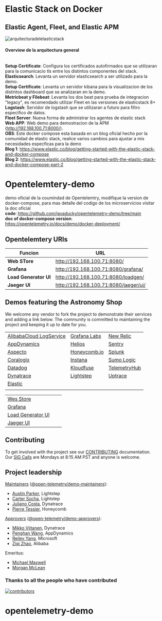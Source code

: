 # Elastic Stack on Docker
## Elastic Agent, Fleet, and Elastic APM


![arquitecturadelelasticstack](https://github.com/notfrannco/opentelemetry-demo/assets/19764680/eec88277-96dc-4727-9cb3-8ec975f85e9e)
#### Overview de la arquitectura general
<br />**Setup Certificate**: Configura los certificados autofirmados que se utilizaran para la comunicacio tls entre los distintos componentes del stack.
<br />**Elasticsearch**: Levanta un servidor elasticsearch a ser utilizado para la demo.
<br />**Setup Certificate**: Levanta un servidor kibana para la visualizacion de los distintos dashboard que se analizaran en la demo.
<br />**Metricbeat y Filebeat**: Levanta los dos beat para prueba de integracion "legacy", es recomendado utilizar Fleet en las versiones de elasticstack 8+
<br />**Logstash**: Servidor de logstash que se utilizaran a futuro para filtro especifico de datos.
<br />**Fleet Server**: Nueva forma de administrar los agentes de elastic stack
<br />**Web APP**: Web demo para demostracion de la APM (http://192.168.100.71:8000/).
<br />**OBS**: Este docker compose esta basada en un blog oficial hecho por la comunidad de elastic stack, realice varios cambios para ajustar a mis necesidades especficas para la demo
<br />**Blog 1**: https://www.elastic.co/blog/getting-started-with-the-elastic-stack-and-docker-compose
<br />**Blog 2**: https://www.elastic.co/blog/getting-started-with-the-elastic-stack-and-docker-compose-part-2
 
# Opentelemtery-demo 
demo oficial de la coumindad de Opentelemtry, modifique la version de docker-compose, para mas detalle del codigo de los microservicios visitar la doc oficial
<br />**code**: https://github.com/javaducky/opentelemetry-demo/tree/main 
<br /> **doc of docker-compose version**: https://opentelemetry.io/docs/demo/docker-deployment/

## Opentelemtery URls
| Funcion | URL |
| ------ | ------ |
|   **Web STore**     |   http://192.168.100.71:8080/      |
|     **Grafana**   |  http://192.168.100.71:8080/grafana/       |
|  **Load Generator UI** |     http://192.168.100.71:8080/loadgen/        |
|   **Jaeger UI**     |   http://192.168.100.71:8080/jaeger/ui/      |


## Demos featuring the Astronomy Shop

We welcome any vendor to fork the project to demonstrate their services and
adding a link below. The community is committed to maintaining the project and
keeping it up to date for you.

|                                                                                                                   |                                                                   |                                                                                              |
| ----------------------------------------------------------------------------------------------------------------- | ----------------------------------------------------------------- | -------------------------------------------------------------------------------------------- |
| [AlibabaCloud LogService](https://github.com/aliyun-sls/opentelemetry-demo)                                       | [Grafana Labs](https://github.com/grafana/opentelemetry-demo)     | [New Relic](https://github.com/newrelic/opentelemetry-demo)                                  |
| [AppDynamics](https://www.appdynamics.com/blog/cloud/how-to-observe-opentelemetry-demo-app-in-appdynamics-cloud/) | [Helios](https://otelsandbox.gethelios.dev)                       | [Sentry](https://github.com/getsentry/opentelemetry-demo)                                    |
| [Aspecto](https://github.com/aspecto-io/opentelemetry-demo)                                                       | [Honeycomb.io](https://github.com/honeycombio/opentelemetry-demo) | [Splunk](https://github.com/signalfx/opentelemetry-demo)                                     |
| [Coralogix](https://coralogix.com/blog/configure-otel-demo-send-telemetry-data-coralogix)                         | [Instana](https://github.com/instana/opentelemetry-demo)          | [Sumo Logic](https://www.sumologic.com/blog/common-opentelemetry-demo-application/)          |
| [Datadog](https://github.com/DataDog/opentelemetry-demo)                                                          | [Kloudfuse](https://github.com/kloudfuse/opentelemetry-demo)      | [TelemetryHub](https://github.com/TelemetryHub/opentelemetry-demo/tree/telemetryhub-backend) |
| [Dynatrace](https://www.dynatrace.com/news/blog/opentelemetry-demo-application-with-dynatrace/)                   | [Lightstep](https://github.com/lightstep/opentelemetry-demo)      | [Uptrace](https://github.com/uptrace/uptrace/tree/master/example/opentelemetry-demo)         |
| [Elastic](https://github.com/elastic/opentelemetry-demo)                                                          |                                                                   |                                                                                              |
|                                                                                                                   |                                                                   |                                                                                              |





|                                                                                                                   |                                                                   |                                                                                              |
| ----------------------------------------------------------------------------------------------------------------- | ----------------------------------------------------------------- | -------------------------------------------------------------------------------------------- |
| [Wes Store](http://192.168.100.71:8080/)                                       |                                
| [Grafana](http://192.168.100.71:8080/grafana/) |                            
| [Load Generator UI](http://192.168.100.71:8080/loadgen/)                                                       |
| [Jaeger UI](http://192.168.100.71:8080/jaeger/ui/)                         | 





## Contributing

To get involved with the project see our [CONTRIBUTING](CONTRIBUTING.md)
documentation. Our [SIG Calls](CONTRIBUTING.md#join-a-sig-call) are Mondays at
8:15 AM PST and anyone is welcome.

## Project leadership

[Maintainers](https://github.com/open-telemetry/community/blob/main/community-membership.md#maintainer)
([@open-telemetry/demo-maintainers](https://github.com/orgs/open-telemetry/teams/demo-maintainers)):

- [Austin Parker](https://github.com/austinlparker), Lightstep
- [Carter Socha](https://github.com/cartersocha), Lightstep
- [Juliano Costa](https://github.com/julianocosta89), Dynatrace
- [Pierre Tessier](https://github.com/puckpuck), Honeycomb

[Approvers](https://github.com/open-telemetry/community/blob/main/community-membership.md#approver)
([@open-telemetry/demo-approvers](https://github.com/orgs/open-telemetry/teams/demo-approvers)):

- [Mikko Viitanen](https://github.com/mviitane), Dynatrace
- [Penghan Wang](https://github.com/wph95), AppDynamics
- [Reiley Yang](https://github.com/reyang), Microsoft
- [Ziqi Zhao](https://github.com/fatsheep9146), Alibaba

Emeritus:

- [Michael Maxwell](https://github.com/mic-max)
- [Morgan McLean](https://github.com/mtwo)

### Thanks to all the people who have contributed

[![contributors](https://contributors-img.web.app/image?repo=open-telemetry/opentelemetry-demo)](https://github.com/open-telemetry/opentelemetry-demo/graphs/contributors)

[docs]: https://opentelemetry.io/docs/demo/
# opentelemetry-demo
